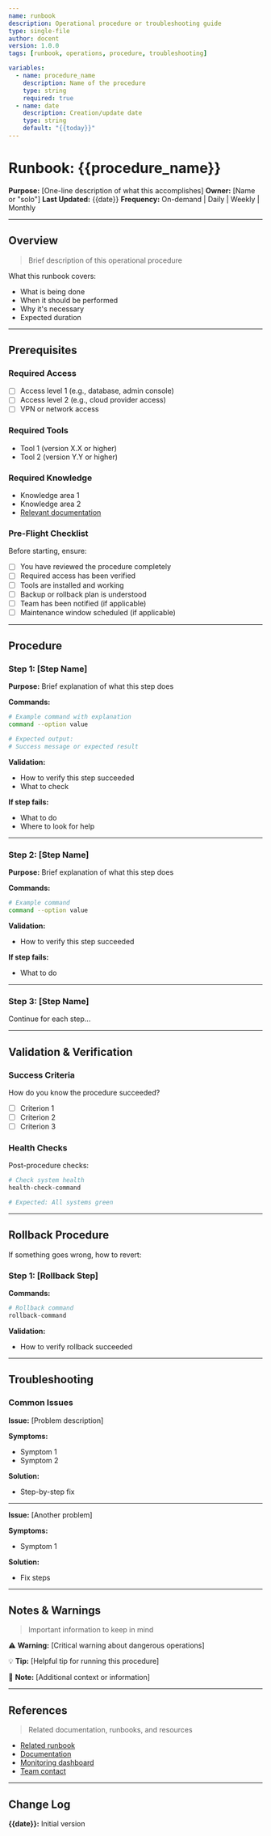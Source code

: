 ```yaml
---
name: runbook
description: Operational procedure or troubleshooting guide
type: single-file
author: docent
version: 1.0.0
tags: [runbook, operations, procedure, troubleshooting]

variables:
  - name: procedure_name
    description: Name of the procedure
    type: string
    required: true
  - name: date
    description: Creation/update date
    type: string
    default: "{{today}}"
---
```

# Runbook: {{procedure_name}}

**Purpose:** [One-line description of what this accomplishes]
**Owner:** [Name or "solo"]
**Last Updated:** {{date}}
**Frequency:** On-demand | Daily | Weekly | Monthly

---

## Overview

> Brief description of this operational procedure

What this runbook covers:

- What is being done
- When it should be performed
- Why it's necessary
- Expected duration

---

## Prerequisites

### Required Access

- [ ] Access level 1 (e.g., database, admin console)
- [ ] Access level 2 (e.g., cloud provider access)
- [ ] VPN or network access

### Required Tools

- Tool 1 (version X.X or higher)
- Tool 2 (version Y.Y or higher)

### Required Knowledge

- Knowledge area 1
- Knowledge area 2
- [Relevant documentation](link)

### Pre-Flight Checklist

Before starting, ensure:

- [ ] You have reviewed the procedure completely
- [ ] Required access has been verified
- [ ] Tools are installed and working
- [ ] Backup or rollback plan is understood
- [ ] Team has been notified (if applicable)
- [ ] Maintenance window scheduled (if applicable)

---

## Procedure

### Step 1: [Step Name]

**Purpose:** Brief explanation of what this step does

**Commands:**

```bash
# Example command with explanation
command --option value

# Expected output:
# Success message or expected result
```

**Validation:**

- How to verify this step succeeded
- What to check

**If step fails:**

- What to do
- Where to look for help

---

### Step 2: [Step Name]

**Purpose:** Brief explanation of what this step does

**Commands:**

```bash
# Example command
command --option value
```

**Validation:**

- How to verify this step succeeded

**If step fails:**

- What to do

---

### Step 3: [Step Name]

Continue for each step...

---

## Validation & Verification

### Success Criteria

How do you know the procedure succeeded?

- [ ] Criterion 1
- [ ] Criterion 2
- [ ] Criterion 3

### Health Checks

Post-procedure checks:

```bash
# Check system health
health-check-command

# Expected: All systems green
```

---

## Rollback Procedure

If something goes wrong, how to revert:

### Step 1: [Rollback Step]

**Commands:**

```bash
# Rollback command
rollback-command
```

**Validation:**

- How to verify rollback succeeded

---

## Troubleshooting

### Common Issues

**Issue:** [Problem description]

**Symptoms:**

- Symptom 1
- Symptom 2

**Solution:**

- Step-by-step fix

---

**Issue:** [Another problem]

**Symptoms:**

- Symptom 1

**Solution:**

- Fix steps

---

## Notes & Warnings

> Important information to keep in mind

⚠️ **Warning:** [Critical warning about dangerous operations]

💡 **Tip:** [Helpful tip for running this procedure]

📝 **Note:** [Additional context or information]

---

## References

> Related documentation, runbooks, and resources

- [Related runbook](link)
- [Documentation](link)
- [Monitoring dashboard](link)
- [Team contact](link)

---

## Change Log

**{{date}}:** Initial version
